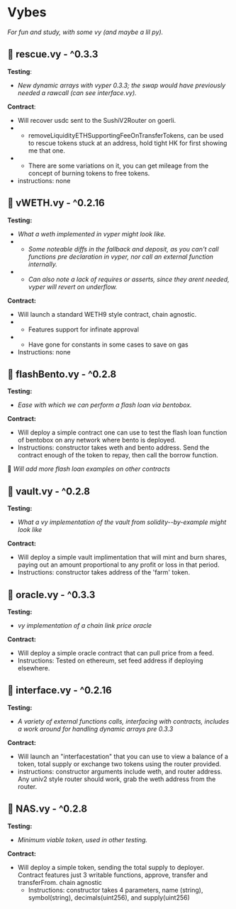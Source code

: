 # Vybes

*For fun and study, with some vy (and maybe a lil py).*

## :helicopter: rescue.vy - ^0.3.3
**Testing**: 
- *New dynamic arrays with vyper 0.3.3; the swap would have previously needed a rawcall (can see interface.vy).*

**Contract**: 
- Will recover usdc sent to the SushiV2Router on goerli.  
- - removeLiquidityETHSupportingFeeOnTransferTokens, can be used to rescue tokens stuck at an address, hold tight HK for first showing me that one. 
- - There are some variations on it, you can get mileage from the concept of burning tokens to free tokens.
- instructions: none

## :large_blue_diamond: vWETH.vy - ^0.2.16
**Testing:**
- *What a weth implemented in vyper might look like.* 
- - *Some noteable diffs in the fallback and deposit, as you can't call functions pre declaration in vyper, nor call an external function internally.* 
- - *Can also note a lack of requires or asserts, since they arent needed, vyper will revert on underflow.*

**Contract:** 
- Will launch a standard WETH9 style contract, chain agnostic.
- - Features support for infinate approval
- - Have gone for constants in some cases to save on gas
- Instructions: none

## :bento: flashBento.vy - ^0.2.8
**Testing:** 
- *Ease with which we can perform a flash loan via bentobox.*

**Contract:**
- Will deploy a simple contract one can use to test the flash loan function of bentobox on any network where bento is deployed.
- Instructions: constructor takes weth and bento address. Send the contract enough of the token to repay, then call the borrow function.

:memo: *Will add more flash loan examples on other contracts*

## :bank: vault.vy - ^0.2.8

**Testing:**
- *What a vy implementation of the vault from solidity--by-example might look like*
 
 **Contract:**
 - Will deploy a simple vault implimentation that will mint and burn shares, paying out an amount proportional to any profit or loss in that period.  
 - Instructions: constructor takes address of the 'farm' token.
 
## :crystal_ball: oracle.vy - ^0.3.3

**Testing:**
- *vy implementation of a chain link price oracle*
 
 **Contract:**
 - Will deploy a simple oracle contract that can pull price from a feed.  
 - Instructions: Tested on ethereum, set feed address if deploying elsewhere.
   
## :satellite:  interface.vy - ^0.2.16
  **Testing:**
  - *A variety of external functions calls, interfacing with contracts, includes a work around for handling dynamic arrays pre 0.3.3*

  **Contract:** 
  - Will launch an "interfacestation" that you can use to view a balance of a token, total supply or exchange two tokens using the router provided.
  - instructions: constructor arguments include weth, and router address. Any univ2 style router should work, grab the weth address from the router.

## :ticket: NAS.vy - ^0.2.8
**Testing:** 
- *Minimum viable token, used in other testing.*

**Contract:** 
- Will deploy a simple token, sending the total supply to deployer. Contract features just 3 writable functions, approve, transfer and transferFrom.
  chain agnostic
  - Instructions: constructor takes 4 parameters, name (string), symbol(string), decimals(uint256), and supply(uint256)
